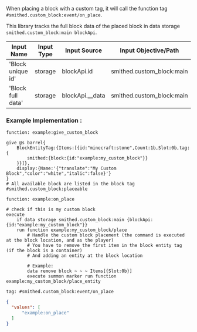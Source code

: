 

When placing a block with a custom tag, it will call the function tag `#smithed.custom_block:event/on_place`.

This library tracks the full block data of the placed block in data storage `smithed.custom_block:main blockApi`.

| Input Name         | Input Type   | Input Source             | Input Objective/Path          | 
| ---                | ---          | ---                      | ---                           | 
| 'Block unique id'  | storage      |  blockApi.id             | smithed.custom_block:main     |
| 'Block full data'  | storage      |  blockApi.__data         | smithed.custom_block:main     |



### Example Implementation :
`function: example:give_custom_block`
```mcfunction
give @s barrel{
    BlockEntityTag:{Items:[{id:"minecraft:stone",Count:1b,Slot:0b,tag:{
        smithed:{block:{id:"example:my_custom_block"}}
    }}]},
    display:{Name:'{"translate":"My Custom Block","color":"white","italic":false}'}
}
# All available block are listed in the block tag #smithed.custom_block:placeable
```



`function: example:on_place`
```mcfunction
# check if this is my custom block
execute 
    if data storage smithed.custom_block:main {blockApi:{id:"example:my_custom_block"}}
    run function example:my_custom_block/place
        # Handle the custom block placement (the command is executed at the block location, and as the player)
        # You have to remove the first item in the block entity tag (if the block is a container)
        # And adding an entity at the block location

        # Example:
        data remove block ~ ~ ~ Items[{Slot:0b}]
        execute summon marker run function example:my_custom_block/place_entity
```
`tag: #smithed.custom_block:event/on_place`
```json
{
  "values": [
      "example:on_place"
  ]    
}
```

